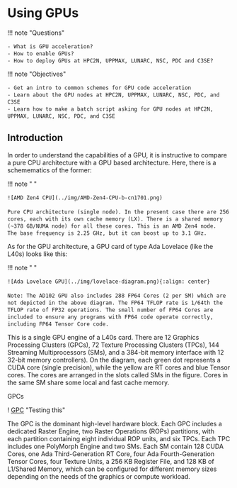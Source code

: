 # Using GPUs

!!! note "Questions"

    - What is GPU acceleration?
    - How to enable GPUs? 
    - How to deploy GPUs at HPC2N, UPPMAX, LUNARC, NSC, PDC and C3SE?
   
!!! note "Objectives"

    - Get an intro to common schemes for GPU code acceleration
    - Learn about the GPU nodes at HPC2N, UPPMAX, LUNARC, NSC, PDC, and C3SE 
    - Learn how to make a batch script asking for GPU nodes at HPC2N, UPPMAX, LUNARC, NSC, PDC, and C3SE  

## Introduction

In order to understand the capabilities of a GPU, it is instructive to compare a pure CPU architecture with a GPU based architecture. Here, there is a schemematics of the former:
 
!!! note " "
 
    ![AMD Zen4 CPU](../img/AMD-Zen4-CPU-b-cn1701.png)

    Pure CPU architecture (single node). In the present case there are 256 cores, each with its own cache memory (LX). There is a shared memory (~378 GB/NUMA node) for all these cores. This is an AMD Zen4 node. 
    The base frequency is 2.25 GHz, but it can boost up to 3.1 GHz. 

As for the GPU architecture, a GPU card of type Ada Lovelace (like the L40s) looks like this:

!!! note " "

    ![Ada Lovelace GPU](../img/lovelace-diagram.png){:align: center}

    Note: The AD102 GPU also includes 288 FP64 Cores (2 per SM) which are not depicted in the above diagram. The FP64 TFLOP rate is 1/64th the TFLOP rate of FP32 operations. The small number of FP64 Cores are included to ensure any programs with FP64 code operate correctly, including FP64 Tensor Core code. 
   This is a single GPU engine of a L40s card. There are 12 Graphics Processing Clusters (GPCs), 72 Texture Processing Clusters (TPCs), 144 Streaming Multiprocessors (SMs), and a 384-bit memory interface with 12 32-bit memory controllers).
   On the diagram, each green dot represents a CUDA core (single precision), while the yellow are RT cores and blue Tensor cores. The cores are arranged in the slots called SMs in the figure. Cores in the same SM share some local and fast cache memory.

GPCs

   ! [GPC](../img/GPC-with-raster-engine.png) "Testing this"

   The GPC is the dominant high-level hardware block. Each GPC includes a dedicated Raster Engine, two Raster Operations (ROPs) partitions, with each partition containing eight individual ROP units, and six TPCs. Each TPC includes one PolyMorph Engine and two SMs. 
   Each SM contain 128 CUDA Cores, one Ada Third-Generation RT Core, four Ada Fourth-Generation Tensor Cores, four Texture Units, a 256 KB Register File, and 128 KB of L1/Shared Memory, which can be configured for different memory sizes depending on the needs of the graphics or compute workload.
